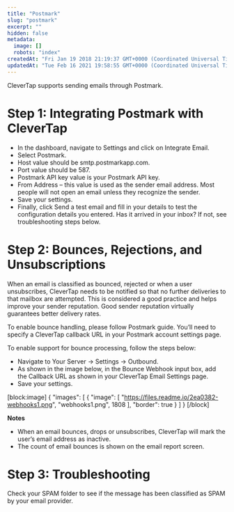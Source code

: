 ```yaml
---
title: "Postmark"
slug: "postmark"
excerpt: ""
hidden: false
metadata: 
  image: []
  robots: "index"
createdAt: "Fri Jan 19 2018 21:19:37 GMT+0000 (Coordinated Universal Time)"
updatedAt: "Tue Feb 16 2021 19:58:55 GMT+0000 (Coordinated Universal Time)"
---
```

CleverTap supports sending emails through Postmark.

# Step 1: Integrating Postmark with CleverTap

- In the dashboard, navigate to Settings and click on Integrate Email.
- Select Postmark.
- Host value should be smtp.postmarkapp.com.
- Port value should be 587.
- Postmark API key value is your Postmark API key.
- From Address – this value is used as the sender email address. Most people will not open an email unless they recognize the sender.
- Save your settings.
- Finally, click Send a test email and fill in your details to test the configuration details you entered. Has it arrived in your inbox? If not, see troubleshooting steps below.

# Step 2: Bounces, Rejections, and Unsubscriptions

When an email is classified as bounced, rejected or when a user unsubscribes, CleverTap needs to be notified so that no further deliveries to that mailbox are attempted. This is considered a good practice and helps improve your sender reputation. Good sender reputation virtually guarantees better delivery rates.

To enable bounce handling, please follow Postmark guide. You’ll need to specify a CleverTap callback URL in your Postmark account settings page.

To enable support for bounce processing, follow the steps below:

- Navigate to Your Server → Settings → Outbound.
- As shown in the image below, in the Bounce Webhook input box, add the Callback URL as shown in your CleverTap Email Settings page.
- Save your settings.

[block:image]
{
  "images": [
    {
      "image": [
        "https://files.readme.io/2ea0382-webhooks1.png",
        "webhooks1.png",
        1808
      ],
      "border": true
    }
  ]
}
[/block]


**Notes**

- When an email bounces, drops or unsubscribes, CleverTap will mark the user’s email address as inactive.
- The count of email bounces is shown on the email report screen.

# Step 3: Troubleshooting

Check your SPAM folder to see if the message has been classified as SPAM by your email provider.
